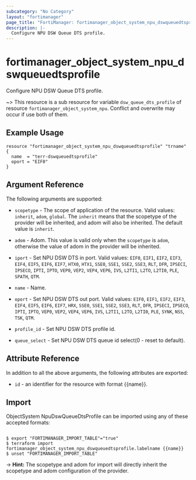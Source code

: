 ```yaml
---
subcategory: "No Category"
layout: "fortimanager"
page_title: "FortiManager: fortimanager_object_system_npu_dswqueuedtsprofile"
description: |-
  Configure NPU DSW Queue DTS profile.
---
```


# fortimanager_object_system_npu_dswqueuedtsprofile
Configure NPU DSW Queue DTS profile.

~> This resource is a sub resource for variable `dsw_queue_dts_profile` of resource `fortimanager_object_system_npu`. Conflict and overwrite may occur if use both of them.



## Example Usage

```hcl
resource "fortimanager_object_system_npu_dswqueuedtsprofile" "trname" {
  name  = "terr-dswqueuedtsprofile"
  oport = "EIF0"
}
```

## Argument Reference


The following arguments are supported:

* `scopetype` - The scope of application of the resource. Valid values: `inherit`, `adom`, `global`. The `inherit` means that the scopetype of the provider will be inherited, and adom will also be inherited. The default value is `inherit`.
* `adom` - Adom. This value is valid only when the `scopetype` is `adom`, otherwise the value of adom in the provider will be inherited.

* `iport` - Set NPU DSW DTS in port. Valid values: `EIF0`, `EIF1`, `EIF2`, `EIF3`, `EIF4`, `EIF5`, `EIF6`, `EIF7`, `HTX0`, `HTX1`, `SSE0`, `SSE1`, `SSE2`, `SSE3`, `RLT`, `DFR`, `IPSECI`, `IPSECO`, `IPTI`, `IPTO`, `VEP0`, `VEP2`, `VEP4`, `VEP6`, `IVS`, `L2TI1`, `L2TO`, `L2TI0`, `PLE`, `SPATH`, `QTM`.

* `name` - Name.
* `oport` - Set NPU DSW DTS out port. Valid values: `EIF0`, `EIF1`, `EIF2`, `EIF3`, `EIF4`, `EIF5`, `EIF6`, `EIF7`, `HRX`, `SSE0`, `SSE1`, `SSE2`, `SSE3`, `RLT`, `DFR`, `IPSECI`, `IPSECO`, `IPTI`, `IPTO`, `VEP0`, `VEP2`, `VEP4`, `VEP6`, `IVS`, `L2TI1`, `L2TO`, `L2TI0`, `PLE`, `SYNK`, `NSS`, `TSK`, `QTM`.

* `profile_id` - Set NPU DSW DTS profile id.
* `queue_select` - Set NPU DSW DTS queue id select(0 - reset to default).


## Attribute Reference

In addition to all the above arguments, the following attributes are exported:
* `id` - an identifier for the resource with format {{name}}.

## Import

ObjectSystem NpuDswQueueDtsProfile can be imported using any of these accepted formats:
```

$ export "FORTIMANAGER_IMPORT_TABLE"="true"
$ terraform import fortimanager_object_system_npu_dswqueuedtsprofile.labelname {{name}}
$ unset "FORTIMANAGER_IMPORT_TABLE"
```
-> **Hint:** The scopetype and adom for import will directly inherit the scopetype and adom configuration of the provider.
